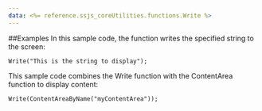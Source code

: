```yaml
---
data: <%= reference.ssjs_coreUtilities.functions.Write %>
---
```


##Examples
In this sample code, the function writes the specified string to the screen:
```
Write("This is the string to display");
```
This sample code combines the Write function with the ContentArea function to display content:
```
Write(ContentAreaByName("myContentArea"));
```
